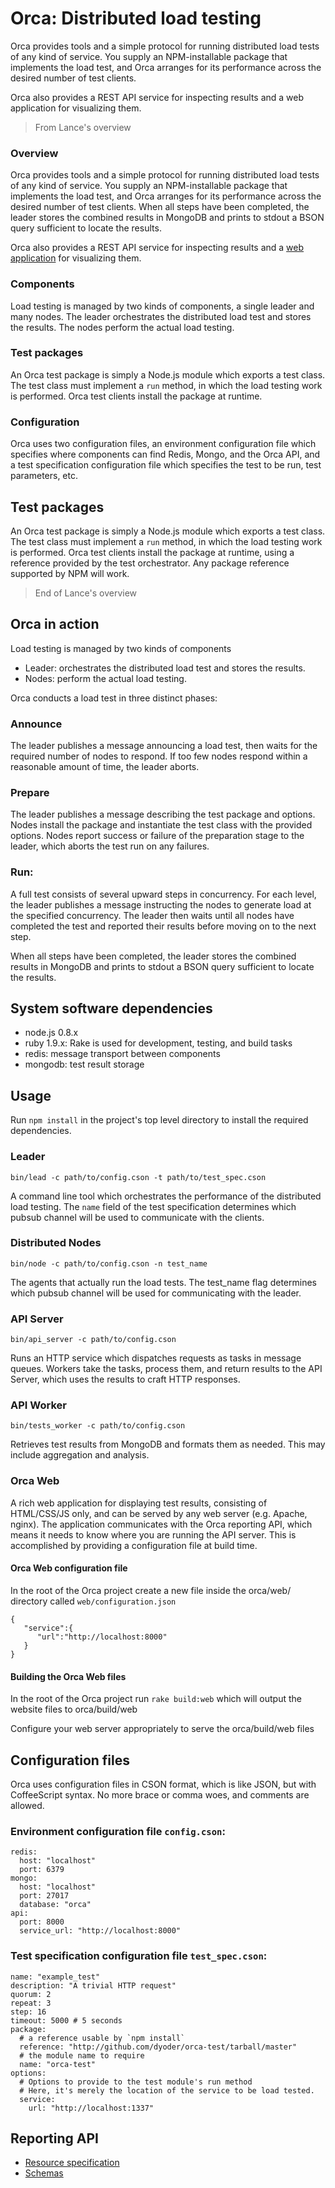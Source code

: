 # Orca:  Distributed load testing

Orca provides tools and a simple protocol for running distributed load tests of any kind of service.  You supply an NPM-installable package that implements the load test, and Orca arranges for its performance across the desired number of test clients.

Orca also provides a REST API service for inspecting results and a web application for visualizing them.


> From Lance's overview

### Overview

 Orca provides tools and a simple protocol for running distributed load tests of any kind of service.  You supply an NPM-installable package that implements the load test, and Orca arranges for its performance across the desired number of test clients. When all steps have been completed, the leader stores the combined results in MongoDB and prints to stdout a BSON query sufficient to locate the results.

Orca also provides a REST API service for inspecting results and a [web application](http://orca.pandastrike.com/) for visualizing them.

### Components

Load testing is managed by two kinds of components, a single leader and many nodes. The leader orchestrates the distributed load test and stores the results.  The nodes perform the actual load testing.

### Test packages

An Orca test package is simply a Node.js module which exports a test class. The test class must implement a `run` method, in which the load testing work is performed.  Orca test clients install the package at runtime.

### Configuration

Orca uses two configuration files, an environment configuration file which specifies where components can find Redis, Mongo, and the Orca API, and a test specification configuration file which specifies the test to be run, test parameters, etc.

## Test packages

An Orca test package is simply a Node.js module which exports a test class. The test class must implement a `run` method, in which the load testing work is performed.  Orca test clients install the package at runtime, using a reference provided by the test orchestrator.  Any package reference supported by NPM will work.


> End of Lance's overview

## Orca in action

Load testing is managed by two kinds of components

* Leader: orchestrates the distributed load test and stores the results.
* Nodes: perform the actual load testing.

Orca conducts a load test in three distinct phases:

### Announce

The leader publishes a message announcing a load test, then waits for the required number of nodes to respond.  If too few nodes respond within a reasonable amount of time, the leader aborts.

### Prepare

The leader publishes a message describing the test package and options.  Nodes install the package and instantiate the test class with the provided options.  Nodes report success or failure of the preparation stage to the leader, which aborts the test run on any failures.

### Run:

A full test consists of several upward steps in concurrency. For each level, the leader publishes a message instructing the nodes to generate load at the specified concurrency. The leader then waits until all nodes have completed the test and reported their results before moving on to the next step.

When all steps have been completed, the leader stores the combined results in MongoDB and prints to stdout a BSON query sufficient to locate the results.


## System software dependencies

* node.js 0.8.x
* ruby 1.9.x: Rake is used for development, testing, and build tasks
* redis: message transport between components
* mongodb: test result storage


## Usage

Run `npm install` in the project's top level directory to install the required dependencies.

### Leader

    bin/lead -c path/to/config.cson -t path/to/test_spec.cson

A command line tool which orchestrates the performance of the distributed load testing.  The `name` field of the test specification determines which pubsub channel will be used to communicate with the clients.


### Distributed Nodes

    bin/node -c path/to/config.cson -n test_name

The agents that actually run the load tests.  The test_name flag determines which pubsub channel will be used for communicating with the leader.


### API Server

    bin/api_server -c path/to/config.cson

Runs an HTTP service which dispatches requests as tasks in message queues.  Workers take the tasks, process them, and return results to the API Server, which uses the results to craft HTTP responses.


### API Worker

    bin/tests_worker -c path/to/config.cson

Retrieves test results from MongoDB and formats them as needed. This may include aggregation and analysis.


### Orca Web
A rich web application for displaying test results, consisting of HTML/CSS/JS only, and can be served by any web server (e.g. Apache, nginx). The application communicates with the Orca reporting API, which means it needs to know where you are running the API server. This is accomplished by providing a configuration file at build time.

#### Orca Web configuration file
In the root of the Orca project create a new file inside the orca/web/ directory called ``web/configuration.json``

```
{
   "service":{
      "url":"http://localhost:8000"
   }
}
```

#### Building the Orca Web files
In the root of the Orca project run ```rake build:web``` which will output the website files to orca/build/web

Configure your web server appropriately to serve the orca/build/web files





## Configuration files

Orca uses configuration files in CSON format, which is like JSON, but with CoffeeScript syntax. No more brace or comma woes, and comments are allowed.

### Environment configuration file ```config.cson```:

    redis:
      host: "localhost"
      port: 6379
    mongo:
      host: "localhost"
      port: 27017
      database: "orca"
    api:
      port: 8000
      service_url: "http://localhost:8000"

### Test specification configuration file ```test_spec.cson```:

    name: "example_test"
    description: "A trivial HTTP request"
    quorum: 2
    repeat: 3
    step: 16
    timeout: 5000 # 5 seconds
    package:
      # a reference usable by `npm install`
      reference: "http://github.com/dyoder/orca-test/tarball/master"
      # the module name to require
      name: "orca-test"
    options:
      # Options to provide to the test module's run method
      # Here, it's merely the location of the service to be load tested.
      service:
        url: "http://localhost:1337"

## Reporting API

* [Resource specification](api/resources.coffee)
* [Schemas](api/schema.coffee)
